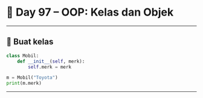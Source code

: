 # 🐍 Day 97 – OOP: Kelas dan Objek

---

## 🧱 Buat kelas

```python
class Mobil:
    def __init__(self, merk):
        self.merk = merk

m = Mobil("Toyota")
print(m.merk)
```

---
